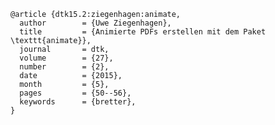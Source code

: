     @article {dtk15.2:ziegenhagen:animate,
      author        = {Uwe Ziegenhagen},
      title         = {Animierte PDFs erstellen mit dem Paket \texttt{animate}},
      journal       = dtk,
      volume        = {27},
      number        = {2},
      date          = {2015},
      month         = {5},
      pages         = {50--56},
      keywords      = {bretter},
    }